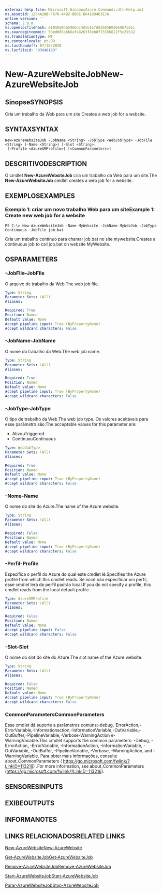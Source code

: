 ```yaml
---
external help file: Microsoft.WindowsAzure.Commands.dll-Help.xml
ms.assetid: 1254A28B-F670-44B2-BB0E-BD41B9483E3A
online version: ''
schema: 2.0.0
ms.openlocfilehash: e1910a0da546bdc4d5b167d82685608669b7565c
ms.sourcegitcommit: 56ed085a868afa8263f8eb0f755b5822f5c29532
ms.translationtype: MT
ms.contentlocale: pt-BR
ms.lasthandoff: 07/18/2020
ms.locfileid: "93946183"
---
```

# <span data-ttu-id="d55d0-101">New-AzureWebsiteJob</span><span class="sxs-lookup"><span data-stu-id="d55d0-101">New-AzureWebsiteJob</span></span>

## <span data-ttu-id="d55d0-102">Sinopse</span><span class="sxs-lookup"><span data-stu-id="d55d0-102">SYNOPSIS</span></span>
<span data-ttu-id="d55d0-103">Cria um trabalho da Web para um site.</span><span class="sxs-lookup"><span data-stu-id="d55d0-103">Creates a web job for a website.</span></span>

## <span data-ttu-id="d55d0-104">SYNTAX</span><span class="sxs-lookup"><span data-stu-id="d55d0-104">SYNTAX</span></span>

```
New-AzureWebsiteJob -JobName <String> -JobType <WebJobType> -JobFile <String> [-Name <String>] [-Slot <String>]
 [-Profile <AzureSMProfile>] [<CommonParameters>]
```

## <span data-ttu-id="d55d0-105">DESCRITIVO</span><span class="sxs-lookup"><span data-stu-id="d55d0-105">DESCRIPTION</span></span>
<span data-ttu-id="d55d0-106">O cmdlet **New-AzureWebsiteJob** cria um trabalho da Web para um site.</span><span class="sxs-lookup"><span data-stu-id="d55d0-106">The **New-AzureWebsiteJob** cmdlet creates a web job for a website.</span></span>

## <span data-ttu-id="d55d0-107">EXEMPLOS</span><span class="sxs-lookup"><span data-stu-id="d55d0-107">EXAMPLES</span></span>

### <span data-ttu-id="d55d0-108">Exemplo 1: criar um novo trabalho Web para um site</span><span class="sxs-lookup"><span data-stu-id="d55d0-108">Example 1: Create new web job for a website</span></span>
```
PS C:\> New-AzureWebsiteJob -Name MyWebsite -JobName MyWebJob -JobType Continuous -JobFile job.bat
```

<span data-ttu-id="d55d0-109">Cria um trabalho contínuo para chamar job.bat no site mywebsite.</span><span class="sxs-lookup"><span data-stu-id="d55d0-109">Creates a continuous job to call job.bat on website MyWebsite.</span></span>

## <span data-ttu-id="d55d0-110">OS</span><span class="sxs-lookup"><span data-stu-id="d55d0-110">PARAMETERS</span></span>

### <span data-ttu-id="d55d0-111">-JobFile</span><span class="sxs-lookup"><span data-stu-id="d55d0-111">-JobFile</span></span>
<span data-ttu-id="d55d0-112">O arquivo de trabalho da Web.</span><span class="sxs-lookup"><span data-stu-id="d55d0-112">The web job file.</span></span>

```yaml
Type: String
Parameter Sets: (All)
Aliases: 

Required: True
Position: Named
Default value: None
Accept pipeline input: True (ByPropertyName)
Accept wildcard characters: False
```

### <span data-ttu-id="d55d0-113">-JobName</span><span class="sxs-lookup"><span data-stu-id="d55d0-113">-JobName</span></span>
<span data-ttu-id="d55d0-114">O nome do trabalho da Web.</span><span class="sxs-lookup"><span data-stu-id="d55d0-114">The web job name.</span></span>

```yaml
Type: String
Parameter Sets: (All)
Aliases: 

Required: True
Position: Named
Default value: None
Accept pipeline input: True (ByPropertyName)
Accept wildcard characters: False
```

### <span data-ttu-id="d55d0-115">-JobType</span><span class="sxs-lookup"><span data-stu-id="d55d0-115">-JobType</span></span>
<span data-ttu-id="d55d0-116">O tipo de trabalho da Web.</span><span class="sxs-lookup"><span data-stu-id="d55d0-116">The web job type.</span></span>
<span data-ttu-id="d55d0-117">Os valores aceitáveis para esse parâmetro são:</span><span class="sxs-lookup"><span data-stu-id="d55d0-117">The acceptable values for this parameter are:</span></span>

- <span data-ttu-id="d55d0-118">Ativou</span><span class="sxs-lookup"><span data-stu-id="d55d0-118">Triggered</span></span> 
- <span data-ttu-id="d55d0-119">Continuou</span><span class="sxs-lookup"><span data-stu-id="d55d0-119">Continuous</span></span>

```yaml
Type: WebJobType
Parameter Sets: (All)
Aliases: 

Required: True
Position: Named
Default value: None
Accept pipeline input: True (ByPropertyName)
Accept wildcard characters: False
```

### <span data-ttu-id="d55d0-120">-Nome</span><span class="sxs-lookup"><span data-stu-id="d55d0-120">-Name</span></span>
<span data-ttu-id="d55d0-121">O nome do site do Azure.</span><span class="sxs-lookup"><span data-stu-id="d55d0-121">The name of the Azure website.</span></span>

```yaml
Type: String
Parameter Sets: (All)
Aliases: 

Required: False
Position: Named
Default value: None
Accept pipeline input: True (ByPropertyName)
Accept wildcard characters: False
```

### <span data-ttu-id="d55d0-122">-Perfil</span><span class="sxs-lookup"><span data-stu-id="d55d0-122">-Profile</span></span>
<span data-ttu-id="d55d0-123">Especifica o perfil do Azure do qual este cmdlet lê.</span><span class="sxs-lookup"><span data-stu-id="d55d0-123">Specifies the Azure profile from which this cmdlet reads.</span></span>
<span data-ttu-id="d55d0-124">Se você não especificar um perfil, esse cmdlet lerá do perfil padrão local.</span><span class="sxs-lookup"><span data-stu-id="d55d0-124">If you do not specify a profile, this cmdlet reads from the local default profile.</span></span>

```yaml
Type: AzureSMProfile
Parameter Sets: (All)
Aliases: 

Required: False
Position: Named
Default value: None
Accept pipeline input: False
Accept wildcard characters: False
```

### <span data-ttu-id="d55d0-125">-Slot</span><span class="sxs-lookup"><span data-stu-id="d55d0-125">-Slot</span></span>
<span data-ttu-id="d55d0-126">O nome do slot do site do Azure.</span><span class="sxs-lookup"><span data-stu-id="d55d0-126">The slot name of the Azure website.</span></span>

```yaml
Type: String
Parameter Sets: (All)
Aliases: 

Required: False
Position: Named
Default value: None
Accept pipeline input: True (ByPropertyName)
Accept wildcard characters: False
```

### <span data-ttu-id="d55d0-127">CommonParameters</span><span class="sxs-lookup"><span data-stu-id="d55d0-127">CommonParameters</span></span>
<span data-ttu-id="d55d0-128">Esse cmdlet dá suporte a parâmetros comuns:-debug,-ErrorAction,-ErrorVariable,-Informationaction,-InformationVariable,-OutVariable,-OutBuffer,-PipelineVariable,-Verbose-WarningAction e-WarningVariable.</span><span class="sxs-lookup"><span data-stu-id="d55d0-128">This cmdlet supports the common parameters: -Debug, -ErrorAction, -ErrorVariable, -InformationAction, -InformationVariable, -OutVariable, -OutBuffer, -PipelineVariable, -Verbose, -WarningAction, and -WarningVariable.</span></span> <span data-ttu-id="d55d0-129">Para obter mais informações, consulte about_CommonParameters ( https://go.microsoft.com/fwlink/?LinkID=113216) .</span><span class="sxs-lookup"><span data-stu-id="d55d0-129">For more information, see about_CommonParameters (https://go.microsoft.com/fwlink/?LinkID=113216).</span></span>

## <span data-ttu-id="d55d0-130">SENSORES</span><span class="sxs-lookup"><span data-stu-id="d55d0-130">INPUTS</span></span>

## <span data-ttu-id="d55d0-131">EXIBE</span><span class="sxs-lookup"><span data-stu-id="d55d0-131">OUTPUTS</span></span>

## <span data-ttu-id="d55d0-132">INFORMA</span><span class="sxs-lookup"><span data-stu-id="d55d0-132">NOTES</span></span>

## <span data-ttu-id="d55d0-133">LINKS RELACIONADOS</span><span class="sxs-lookup"><span data-stu-id="d55d0-133">RELATED LINKS</span></span>

[<span data-ttu-id="d55d0-134">New-AzureWebsite</span><span class="sxs-lookup"><span data-stu-id="d55d0-134">New-AzureWebsite</span></span>](./New-AzureWebsite.md)

[<span data-ttu-id="d55d0-135">Get-AzureWebsiteJob</span><span class="sxs-lookup"><span data-stu-id="d55d0-135">Get-AzureWebsiteJob</span></span>](./Get-AzureWebsiteJob.md)

[<span data-ttu-id="d55d0-136">Remove-AzureWebsiteJob</span><span class="sxs-lookup"><span data-stu-id="d55d0-136">Remove-AzureWebsiteJob</span></span>](./Remove-AzureWebsiteJob.md)

[<span data-ttu-id="d55d0-137">Start-AzureWebsiteJob</span><span class="sxs-lookup"><span data-stu-id="d55d0-137">Start-AzureWebsiteJob</span></span>](./Start-AzureWebsiteJob.md)

[<span data-ttu-id="d55d0-138">Parar-AzureWebsiteJob</span><span class="sxs-lookup"><span data-stu-id="d55d0-138">Stop-AzureWebsiteJob</span></span>](./Stop-AzureWebsiteJob.md)


